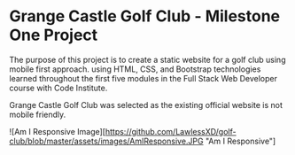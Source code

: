 # Grange Castle Golf Club - Milestone One Project

The purpose of this project is to create a static website for a golf club using mobile first approach.  using HTML, CSS, and Bootstrap technologies learned throughout the first five modules in the Full Stack Web Developer course with Code Institute.

Grange Castle Golf Club was selected as the existing official website is not mobile friendly.  

![Am I Responsive Image][https://github.com/LawlessXD/golf-club/blob/master/assets/images/AmIResponsive.JPG "Am I Responsive"]